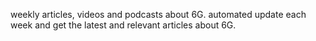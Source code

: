 weekly articles, videos and podcasts about 6G.
automated update each week and get the latest and relevant articles about 6G.
